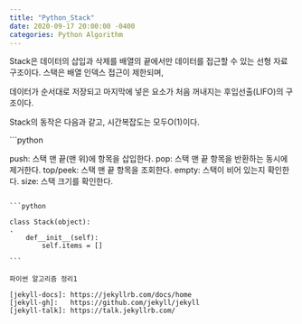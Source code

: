 ```yaml
---
title: "Python_Stack"
date: 2020-09-17 20:00:00 -0400
categories: Python Algorithm
---
```

Stack은 데이터의 삽입과 삭제를 배열의 끝에서만 데이터를 접근할 수 있는 선형 자료구조이다. 스택은 배열 인덱스 접근이 제한되며, 

데이터가 순서대로 저장되고 마지막에 넣은 요소가 처음 꺼내지는 후입선출(LIFO)의 구조이다.

Stack의 동작은 다음과 같고, 시간복잡도는 모두O(1)이다.

​```python

 push: 스택 맨 끝(맨 위)에 항목을 삽입한다.
 pop: 스택 맨 끝 항목을 반환하는 동시에 제거한다.
 top/peek: 스택 맨 끝 항목을 조회한다.
 empty: 스택이 비어 있는지 확인한다.
 size: 스택 크기를 확인한다.

```

​```python

class Stack(object):
.
    def__init__(self):
        self.items = []

​```

파이썬 알고리즘 정리1

[jekyll-docs]: https://jekyllrb.com/docs/home
[jekyll-gh]:   https://github.com/jekyll/jekyll
[jekyll-talk]: https://talk.jekyllrb.com/